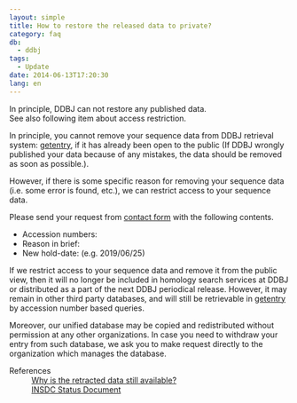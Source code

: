```yaml
---
layout: simple
title: How to restore the released data to private?
category: faq
db:
  - ddbj
tags: 
  - Update
date: 2014-06-13T17:20:30
lang: en
---
```




<p>In principle, DDBJ can not restore any published data. <br>See also following item about access restriction. </p>
<p>In principle, you cannot remove your sequence data from DDBJ retrieval system: <a href="http://getentry.ddbj.nig.ac.jp/top-e.html">getentry</a>, if it has already been open to the public (If DDBJ wrongly published your data because of any mistakes, the data should be removed as soon as possible.). </p>
<p>However, if there is some specific reason for removing your sequence data (i.e. some error is found, etc.), we can restrict access to your sequence data. </p>
<p>Please send your request from <a href="/contact-ddbj-e.html#to-ddbj">contact form</a> with the following contents.</p>
<ul>
  <li>Accession numbers:</li>
  <li>Reason in brief:</li>
  <li>New hold-date: (e.g. 2019/06/25)</li>
</ul>
<p>If we restrict access to your sequence data and remove it from the public view, then it will no longer be included in homology search services at DDBJ or distributed as a part of the next DDBJ periodical release. However, it may remain in other third party databases, and will still be retrievable in <a href="http://getentry.ddbj.nig.ac.jp/top-e.html">getentry</a> by accession number based queries. </p>
<p>Moreover, our unified database may be copied and redistributed without permission at any other organizations. In case you need to withdraw your entry from such database, we ask you to make request directly to the organization which manages the database.</p>
<dl><dt>References</dt>
  <dd><a href="/faq/en/why-retracted-data-available-e.html">Why is the retracted data still available?</a></dd>
  <dd><a href="/about/insdc-status-e">INSDC Status Document</a></dd>
</dl>
